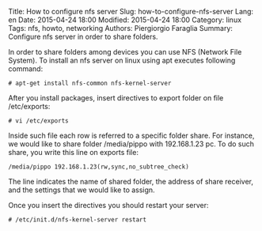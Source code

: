 Title: How to configure nfs server
Slug: how-to-configure-nfs-server
Lang: en
Date: 2015-04-24 18:00
Modified: 2015-04-24 18:00
Category: linux
Tags: nfs, howto, networking
Authors: Piergiorgio Faraglia
Summary: Configure nfs server in order to share folders.

In order to share folders among devices you can use NFS (Network File System).
To install an nfs server on linux using apt executes following command:

	# apt-get install nfs-common nfs-kernel-server
	
After you install packages, insert directives to export folder on file
/etc/exports:

	# vi /etc/exports
	
Inside such file each row is referred to a specific folder share. For instance, 
we would like to share folder /media/pippo with 192.168.1.23 pc. To do such
share, you write this line on exports file:

	/media/pippo 192.168.1.23(rw,sync,no_subtree_check)
	
The line indicates the name of shared folder, the address of share receiver,
and the settings that we would like to assign.

Once you insert the directives you should restart your server:

	# /etc/init.d/nfs-kernel-server restart
